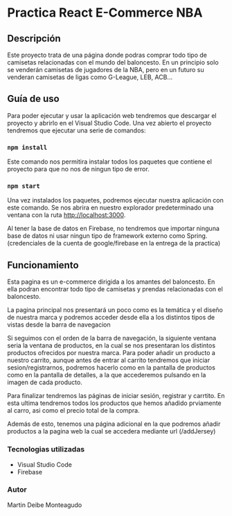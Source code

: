 # Practica React E-Commerce NBA

## Descripción

Este proyecto trata de una página donde podras comprar todo tipo de camisetas relacionadas con el mundo del baloncesto. En un principio solo se venderán camisetas de jugadores de la NBA, pero en un futuro su venderan camisetas de ligas como G-League, LEB, ACB...

## Guía de uso

Para poder ejecutar y usar la aplicación web tendremos que descargar el proyecto y abrirlo en el Visual Studio Code.
Una vez abierto el proyecto tendremos que ejecutar una serie de comandos:

### `npm install`

Este comando nos permitira instalar todos los paquetes que contiene el proyecto para que no nos de ningun tipo de error.

### `npm start`

Una vez instalados los paquetes, podremos ejecutar nuestra aplicación con este comando.
Se nos abrira en nuestro explorador predeterminado una ventana con la ruta [http://localhost:3000](http://localhost:3000).

Al tener la base de datos en Firebase, no tendremos que importar ninguna base de datos ni usar ningun tipo de framework externo como Spring.(credenciales de la cuenta de google/firebase en la entrega de la practica)

## Funcionamiento

Esta pagina es un e-commerce dirigida a los amantes del baloncesto. En ella podran encontrar todo tipo de camisetas y prendas relacionadas con el baloncesto.

La pagina principal nos presentará un poco como es la temática y el diseño de nuestra marca y podremos acceder desde ella a los distintos tipos de vistas desde la barra de navegacion

Si seguimos con el orden de la barra de navegación, la siguiente ventana seria la ventana de productos, en la cual se nos presentaran los distintos productos ofrecidos por nuestra marca. Para poder añadir un producto a nuestro carrito, aunque antes de entrar al carrito tendremos que iniciar sesion/registrarnos, podremos hacerlo como en la pantalla de productos como en la pantalla de detalles, a la que accederemos pulsando en la imagen de cada producto.

Para finalizar tendremos las páginas de iniciar sesión, registrar y carrtito. En esta ultima tendremos todos los productos que hemos añadido prviamente al carro, asi como el precio total de la compra.

Además de esto, tenemos una página adicional en la que podremos añadir productos a la pagina web la cual se accedera mediante url (/addJersey)

### Tecnologias utilizadas

* Visual Studio Code
* Firebase

### Autor

Martin Deibe Monteagudo
